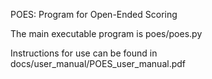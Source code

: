 POES: Program for Open-Ended Scoring

The main executable program is poes/poes.py

Instructions for use can be found in docs/user_manual/POES_user_manual.pdf


